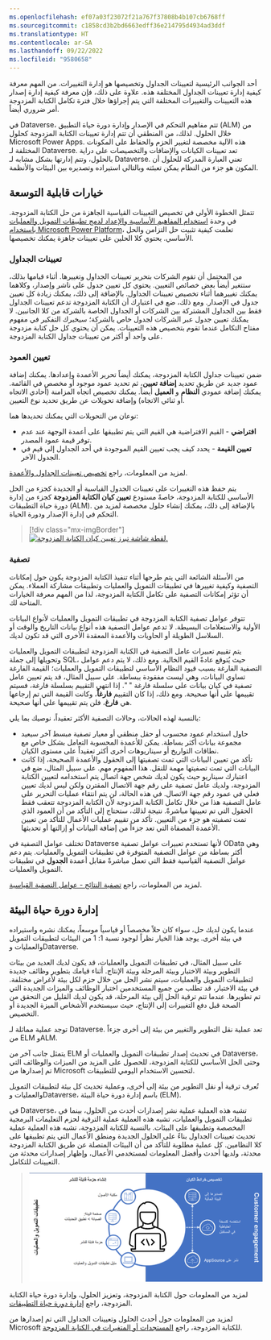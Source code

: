 ```yaml
---
ms.openlocfilehash: ef07a03f23072f21a767f37808b4b107cb6768ff
ms.sourcegitcommit: c1858cd3b2bd6663edff36e214795d4934ad3ddf
ms.translationtype: HT
ms.contentlocale: ar-SA
ms.lasthandoff: 09/22/2022
ms.locfileid: "9580658"
---
```

أحد الجوانب الرئيسية لتعيينات الجداول وتخصيصها هو إدارة التغييرات. من المهم معرفة كيفية إدارة تعيينات الجداول المختلفة هذه. علاوة على ذلك، فإن معرفة كيفية إدارة إصدار هذه التعيينات والتغييرات المختلفة التي يتم إجراؤها خلال فترة تكامل الكتابة المزدوجة أمر ضروري أيضاً. 

في Dataverse، تتم مفاهيم التحكم في الإصدار وإدارة دورة حياة التطبيق (ALM) من خلال الحلول. لذلك، من المنطقي أن تتم إدارة تعيينات الكتابة المزدوجة كحلول Microsoft Power Apps. هذه الآلية مخصصة لتغيير الحزم والحفاظ على المكونات المختلفة لـ Dataverse. تعد تعيينات الكيانات والإضافات والتخصيصات على دراية بالحلول، وتتم إدارتها بشكل مشابه لـ Dataverse. تعني العبارة المدركة للحلول أن المكون هو جزء من النظام يمكن تعبئته وبالتالي استيراده وتصديره بين البيئات والأنظمة. 

## <a name="extensibility-options"></a>خيارات قابلية التوسعة
تتمثل الخطوة الأولى في تخصيص التعيينات القياسية الجاهزة من حل الكتابة المزدوجة. في وحدة [استخدام المفاهيم الأساسية والإعداد لدمج تطبيقات التمويل والعمليات باستخدام Microsoft Power Platform](/training/modules/key-concepts-integrate-finance-operations-power-platform/?azure-portal=true)، تعلمت كيفية تثبيت حل التزامن والحل الأساسي. يحتوي كلا الحلين على تعيينات جاهزة يمكنك تخصيصها. 

### <a name="table-maps"></a>تعيينات الجداول
من المحتمل أن تقوم الشركات بتحرير تعيينات الجداول وتغييرها. أثناء قيامها بذلك، ستتغير أيضاً بعض خصائص التعيين. يحتوي كل تعيين جدول على ناشر وإصدار، وكلاهما يمكنك تغييرهما أثناء تخصيص تعيينات الجداول. بالإضافة إلى ذلك، يمكنك زيادة كل تعيين جدول في الإصدار. ومع ذلك، ضع في اعتبارك أن الكتابة المزدوجة تدعم تعيينات الجداول فقط بين الجداول المشتركة بين الشركات أو الجداول الخاصة بالشركة من كلا الجانبين. لا يمكنك تعيين جدول عبر الشركات لجدول خاص بالشركة؛ سيخبرك التفكير في مفهوم مفتاح التكامل عندما تقوم بتخصيص هذه التعيينات. يمكن أن يحتوي كل حل كتابة مزدوجة على واحد أو أكثر من تعيينات جداول الكتابة المزدوجة. 

### <a name="column-mapping"></a>تعيين العمود
ضمن تعيينات جداول الكتابة المزدوجة، يمكنك أيضاً تحرير الأعمدة وإعدادها. يمكنك إضافة عمود جديد عن طريق تحديد **إضافة تعيين**، ثم تحديد عمود موجود أو مخصص في القائمة. يمكنك إضافة عمودي **النظام** و **العميل** أيضاً. يمكنك تخصيص اتجاه المزامنة (أحادي الاتجاه أو ثنائي الاتجاه) وإضافة تحويلات عن طريق تحديد نوع التعيين. 

  
نوعان من التحويلات التي يمكنك تحديدها هما: 
- **افتراضي** - القيم الافتراضية هي القيم التي يتم تطبيقها على أعمدة الوجهة عند عدم توفر قيمة عمود المصدر.
- **تعيين القيمة** - يحدد كيف يجب تعيين القيم الموجودة في أحد الجداول إلى قيم في الجدول الآخر. 

لمزيد من المعلومات، راجع [‏‫تخصيص تعيينات الجداول والأعمدة‬](/dynamics365/fin-ops-core/dev-itpro/data-entities/dual-write/customizing-mappings/?azure-portal=true).

يتم حفظ هذه التغييرات على تعيينات الجدول القياسية أو الجديدة كجزء من الحل الأساسي للكتابة المزدوجة، خاصةً مستودع **تعيين كيان الكتابة المزدوجة** كجزء من إدارة دورة حياة التطبيقات (ALM). بالإضافة إلى ذلك، يمكنك إنشاء حلول مخصصة لمزيد من التحكم في إدارة الإصدار ودورة الحياة. 

> [!div class="mx-imgBorder"]
> [![لقطة شاشة تبرز تعيين كيان الكتابة المزدوجة.](../media/entity-map.png)](../media/entity-map.png#lightbox)


### <a name="filtering"></a>تصفية
من الأسئلة الشائعة التي يتم طرحها أثناء تنفيذ الكتابة المزدوجة يكون حول إمكانات التصفية وكيفية تغييرها في تطبيقات التمويل والعمليات وتطبيقات مشاركة العملاء. يمكن أن تؤثر إمكانات التصفية على تكامل الكتابة المزدوجة، لذا من المهم معرفة الخيارات المتاحة لك.

تتوفر عوامل تصفية الكتابة المزدوجة في تطبيقات التمويل والعمليات لأنواع البيانات الأولية والاستعلامات البسيطة. لا تدعم عوامل التصفية هذه أنواع بيانات التاريخ والوقت أو السلاسل الطويلة أو الحاويات والأعمدة المعقدة الأخرى التي قد تكون لديك. 

يتم تقييم تعبيرات عامل التصفية في الكتابة المزدوجة لتطبيقات التمويل والعمليات وتحويلها إلى جملة SQL، حيث يُتوقع عادةً القيم الخالية. ومع ذلك، لا يتم دعم عوامل التصفية الفارغة بسبب قيود النظام الأساسي لتطبيقات التمويل والعمليات؛ القيمة الفارغة تساوي البيانات، وهي ليست مفقودة ببساطة. على سبيل المثال، قد يتم تعيين عامل تصفية في كيان بيانات على سلسلة فارغة " ". إذا انتهى التقييم بسلسلة فارغة، فسيتم تقييمها على أنها صحيحة. ومع ذلك، إذا كان التقييم **فارغاً**، وكانت القيمة التي تم إرجاعها هي **فارغ**، فلن يتم تقييمها على أنها صحيحة. 

بالنسبة لهذه الحالات، وحالات التصفية الأكثر تعقيداً، نوصيك بما يلي:

- حاول استخدام عمود محسوب أو حقل منطقي أو معيار تصفية مبسط آخر سيعيد مجموعة بيانات أكثر بساطة. يمكن للأعمدة المحسوبة التعامل بشكل خاص مع نطاقات التواريخ أو سيناريوهات أخرى أكثر تعقيداً على مستوى الكيان. 
- تأكد من تعيين البيانات التي تمت تصفيتها إلى الحقول والأعمدة الصحيحة، إذا كانت البيانات التي تمت تصفيتها مهمة للنقل. هذا المفهوم مهم. على سبيل المثال، ضع في اعتبارك سيناريو حيث يكون لديك شخص جهة اتصال يتم استخدامه لتعيين الكتابة المزدوجة، ولديك عامل تصفية على رقم جهة الاتصال المقترن ولكن ليس لديك تعيين فعلي في عمود رقم جهة الاتصال. في هذه الحالة، لن يتم انتقاء عمليات التحرير على عامل التصفية هذا من خلال تكامل الكتابة المزدوجة لأن الكتابة المزدوجة تتعقب فقط الحقول التي تم تعيينها مباشرةً. نتيجة لذلك، ستحتاج إلى التأكد من أن العمود الذي تمت تصفيته هو جزء من التعيين. تأكد من تقييم عمليات الأعمال للتأكد من تعيين الأعمدة المصفاة التي تعد جزءاً من إضافة البيانات أو إزالتها أو تحديثها. 

تختلف عوامل التصفية في Dataverse لأنها تستخدم تعبيرات عوامل تصفية OData وهي أكثر بساطة من عوامل التصفية المتوفرة في تطبيقات التمويل والعمليات. يتم دعم عوامل التصفية القياسية فقط التي تعمل مباشرةً مقابل أعمدة **الجدول** في تطبيقات التمويل والعمليات. 

لمزيد من المعلومات، راجع [تصفية النتائج - عوامل التصفية القياسية](/power-apps/developer/data-platform/webapi/query-data-web-api#filter-results/?azure-portal=true).

## <a name="environment-lifecycle-management"></a>إدارة دورة حياة البيئة 
عندما يكون لديك حل، سواء كان حلاً مخصصاً أو قياسياً موسعاً، يمكنك نشره واستيراده في بيئة أخرى. يوجد هذا الخيار نظراً لوجود نسبة 1: 1 من البيئات لتطبيقات التمويل والعمليات وDataverse. 

على سبيل المثال، في تطبيقات التمويل والعمليات، قد يكون لديك العديد من بيئات التطوير وبيئة الاختبار وبيئة المرحلة وبيئة الإنتاج. أثناء قيامك بتطوير وظائف جديدة لتطبيقات التمويل والعمليات، سيتم نشر الحل من خلال حزم لكل بيئة لأغراض مختلفة. في بيئة الاختبار، قد تطلب من جميع المستخدمين اختبار الوظائف والميزات الجديدة التي تم تطويرها. عندما تتم ترقية الحل إلى بيئة المرحلة، قد يكون لديك القليل من التحقق من الصحة قبل دفع التغييرات إلى الإنتاج، حيث سيستخدم الأشخاص الميزة الجديدة أو التخصيص. 

توجد عملية مماثلة لـ Dataverse. تعد عملية نقل التطوير والتغيير من بيئة إلى أخرى جزءاً من ELM وALM. 

يتمثل جانب آخر من ELM في تحديث إصدار تطبيقات التمويل والعمليات أو Dataverse، وحتى الحل الأساسي للكتابة المزدوجة، للحصول على المزيد من الميزات والوظائف التي تم إصدارها من Microsoft لتحسين الاستخدام اليومي للتطبيقات. 

تُعرف ترقية أو نقل التطوير من بيئة إلى أخرى، وعملية تحديث كل بيئة لتطبيقات التمويل والعمليات وDataverse، باسم إدارة دورة حياة البيئة (ELM). 

في Dataverse، تشبه هذه العملية عملية نشر إصدارات أحدث من الحلول، بينما في تطبيقات التمويل والعمليات، تشبه هذه العملية عملية الترقية لحزم التعليمات البرمجية المخصصة وتطبيقها على البيئات. بالنسبة للكتابة المزدوجة، تشبه هذه العملية عملية تحديث تعيينات الجداول بناءً على الحلول الجديدة ومنطق الأعمال التي يتم تطبيقها على كلا النظامين. كل عملية مطلوبة للتأكد من أن البيئات المتصلة عن طريق الكتابة المزدوجة محدثة، ولديها أحدث وأفضل المعلومات لمستخدمي الأعمال، وإظهار إصدارات محدثة من التعيينات للتكامل. 
 
> [![رسم تخطيطي يوضح تخصيص تعيينات الكيانات وإنشاء حزمة قابلة للنشر.](../media/dataverse-finance-operations.png)](../media/dataverse-finance-operations.png#lightbox)


لمزيد من المعلومات حول الكتابة المزدوجة، وتعزيز الحلول، وإدارة دورة حياة الكتابة المزدوجة، راجع [إدارة دورة حياة التطبيقات](/dynamics365/fin-ops-core/dev-itpro/data-entities/dual-write/app-lifecycle-management/?azure-portal=true). 

لمزيد من المعلومات حول أحدث الحلول وتعيينات الجداول التي تم إصدارها من Microsoft للكتابة المزدوجة، راجع [المستجدات أو المتغيرات في الكتابة المزدوجة](/dynamics365/fin-ops-core/dev-itpro/data-entities/dual-write/whats-new-dual-write/?azure-portal=true). 
